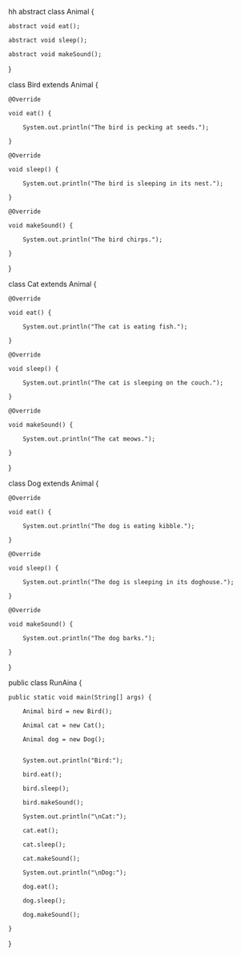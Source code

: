 hh
abstract class Animal {

    abstract void eat();

    abstract void sleep();

    abstract void makeSound();

}


class Bird extends Animal {

    @Override

    void eat() {

        System.out.println("The bird is pecking at seeds.");

    }

    @Override

    void sleep() {

        System.out.println("The bird is sleeping in its nest.");

    }

    @Override

    void makeSound() {

        System.out.println("The bird chirps.");

    }

}


class Cat extends Animal {

    @Override

    void eat() {

        System.out.println("The cat is eating fish.");

    }

    @Override

    void sleep() {

        System.out.println("The cat is sleeping on the couch.");

    }

    @Override

    void makeSound() {

        System.out.println("The cat meows.");

    }

}


class Dog extends Animal {

    @Override

    void eat() {

        System.out.println("The dog is eating kibble.");

    }

    @Override

    void sleep() {

        System.out.println("The dog is sleeping in its doghouse.");

    }

    @Override

    void makeSound() {

        System.out.println("The dog barks.");

    }

}


public class RunAina {

    public static void main(String[] args) {

        Animal bird = new Bird();

        Animal cat = new Cat();

        Animal dog = new Dog();


        System.out.println("Bird:");

        bird.eat();

        bird.sleep();

        bird.makeSound();

        System.out.println("\nCat:");

        cat.eat();

        cat.sleep();

        cat.makeSound();

        System.out.println("\nDog:");

        dog.eat();

        dog.sleep();

        dog.makeSound();

    }

}
